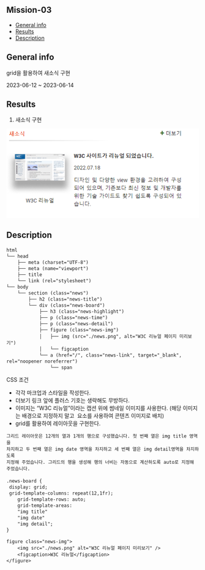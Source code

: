 ## Mission-03

- [General info](#general-info)
- [Results](#results)
- [Description](#description)

## General info

grid을 활용하여 새소식 구현

2023-06-12 ~ 2023-06-14

## Results

1. 새소식 구현

![News](./News-result.PNG)


## Description

```
html
└── head
    ├── meta (charset="UTF-8")
    ├── meta (name="viewport")
    ├── title
    └── link (rel="stylesheet")
└── body
    └── section (class="news")
        ├── h2 (class="news-title")
        └── div (class="news-board")
            ├── h3 (class="news-highlight")
            ├── p (class="news-time")
            ├── p (class="news-detail")
            ├── figure (class="news-img")
            │   ├── img (src="./news.png", alt="W3C 리뉴얼 페이지 미리보기")
            │   └── figcaption
            └── a (href="/", class="news-link", target="_blank", rel="noopener noreferrer")
                └── span
```

CSS 조건

- 각각 마크업과 스타일을 작성한다.
- 더보기 링크 앞에 플러스 기호는 생략해도 무방하다.
- 이미지는 “W3C 리뉴얼”이라는 캡션 위에 썸네일 이미지를 사용한다.
(해당 이미지는 배경으로 지정하지 말고 <img> 요소를 사용하여 콘텐츠 이미지로 배치)
- grid를 활용하여 레이아웃을 구현한다.

```
그리드 레이아웃은 12개의 열과 1개의 행으로 구성했습니다. 첫 번째 열은 img title 영역을 
차지하고 두 번째 열은 img date 영역을 차지하고 세 번째 열은 img detail영역을 차지하도록 
지정해 주었습니다. 그리드의 행을 생성해 행의 너비는 자동으로 계산하도록 auto로 지정해 
주었습니다. 

.news-board {
 display: grid;
 grid-template-columns: repeat(12,1fr);
    grid-template-rows: auto;
    grid-template-areas: 
    "img title"
    "img date"
    "img detail";
}
```

```
figure class="news-img">
    <img src="./news.png" alt="W3C 리뉴얼 페이지 미리보기" />
    <figcaption>W3C 리뉴얼</figcaption>
</figure>
```